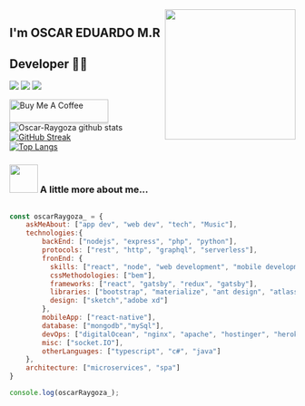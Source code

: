 <img align='right' src="https://media2.giphy.com/media/LmNwrBhejkK9EFP504/giphy.gif?cid=ecf05e47f432655751fbc4ec4bb7fa845bd52067fa3f3332&rid=giphy.gif" width="230">

## I'm OSCAR EDUARDO M.R 
## Developer 👨‍💻

[![](https://img.shields.io/badge/LinkedIn-Oscar%20Eduardo%20Raygoza-blue)](https://www.linkedin.com/in/oscar-eduardo-raygoza-a1762515b/)
[![](https://img.shields.io/badge/Gmail-oscar.eduardo.raygoza%40gmail.com-red)](mailto:oscar.eduardo.raygoza@gmail.com)
[![](https://img.shields.io/badge/Twitter-OscarRaygoza_-1da1f2)](https://twitter.com/OscarRaygoza_)


<a href="https://www.buymeacoffee.com/oscarraygoza" target="_blank"><img src="https://www.buymeacoffee.com/assets/img/custom_images/orange_img.png" alt="Buy Me A Coffee" style="height: 41px !important;width: 174px !important;box-shadow: 0px 3px 2px 0px rgba(190, 190, 190, 0.5) !important;-webkit-box-shadow: 0px 3px 2px 0px rgba(190, 190, 190, 0.5) !important;" ></a>
<br/>
![Oscar-Raygoza github stats](https://github-readme-stats.vercel.app/api?username=Oscar-Raygoza&show_icons=true&theme=vue-dark)
<br/>
[![GitHub Streak](https://github-readme-streak-stats.herokuapp.com?user=Oscar-Raygoza&theme=react&date_format=M%20j%5B%2C%20Y%5D)](https://git.io/streak-stats)
<br/>
[![Top Langs](https://github-readme-stats.vercel.app/api/top-langs/?username=Oscar-Raygoza&layout=compact&theme=vue-dark)](https://github.com/Oscar-Raygoza/github-readme-stats)


### <img src="https://media.giphy.com/media/VgCDAzcKvsR6OM0uWg/giphy.gif" width="50"> A little more about me...  

```javascript

const oscarRaygoza_ = {
    askMeAbout: ["app dev", "web dev", "tech", "Music"],
    technologies:{
        backEnd: ["nodejs", "express", "php", "python"],
        protocols: ["rest", "http", "graphql", "serverless"],
        fronEnd: {
          skills: ["react", "node", "web development", "mobile development", "frontend"],
          cssMethodologies: ["bem"],
          frameworks: ["react", "gatsby", "redux", "gatsby"],
          libraries: ["bootstrap", "materialize", "ant design", "atlassian kit ui"],
          design: ["sketch","adobe xd"]
        },
        mobileApp: ["react-native"],
        database: ["mongodb","mySql"],
        devOps: ["digitalOcean", "nginx", "apache", "hostinger", "heroku", "ngrok"],
        misc: ["socket.IO"],
        otherLanguages: ["typescript", "c#", "java"]
    },
    architecture: ["microservices", "spa"]
}

console.log(oscarRaygoza_);
```
